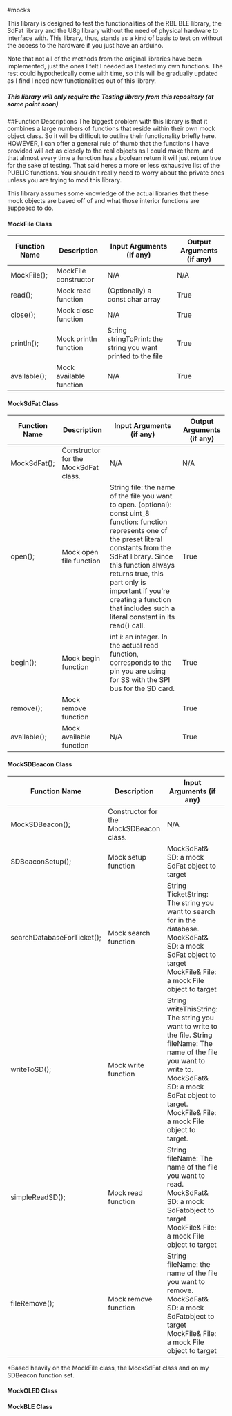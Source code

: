 #mocks

This library is designed to test the functionalities of the RBL BLE library, the SdFat library and the U8g library without the need of physical hardware to interface with. This library, thus, stands as a kind of basis to test on without the access to the hardware if you just have an arduino.

Note that not all of the methods from the original libraries have been implemented, just the ones I felt I needed as I tested my own functions. The rest could hypothetically come with time, so this will be gradually updated as I find I need new functionalities out of this library. 

##### This library will only require the Testing library from this repository (at some point soon)

##Function Descriptions
The biggest problem with this library is that it combines a large numbers of functions that reside within their own mock object class. So it will be difficult to outline their functionality briefly here. HOWEVER, I can offer a general rule of thumb that the functions I have provided will act as closely to the real objects as I could make them, and that almost every time a function has a boolean return it will just return true for the sake of testing. That said heres a more or less exhaustive list of the PUBLIC functions. You shouldn't really need to worry about the private ones unless you are trying to mod this library.

This library assumes some knowledge of the actual libraries that these mock objects are based off of and what those interior functions are supposed to do.

#### MockFile Class
| Function Name | Description             | Input Arguments (if any)                                      | Output Arguments (if any) |
|---------------|-------------------------|---------------------------------------------------------------|---------------------------|
| MockFile();   | MockFile constructor    | N/A                                                           | N/A                       |
| read();       | Mock read function      | (Optionally) a const char array                               | True                      |
| close();      | Mock close function     | N/A                                                           | True                      |
| println();    | Mock println function   | String stringToPrint: the string you want printed to the file | True                      |
| available();  | Mock available function | N/A                                                           | True                      |

#### MockSdFat Class
| Function Name | Description                           | Input Arguments (if any)                                                                                                                                                                                                                                                                                                             | Output Arguments (if any) |
|---------------|---------------------------------------|--------------------------------------------------------------------------------------------------------------------------------------------------------------------------------------------------------------------------------------------------------------------------------------------------------------------------------------|---------------------------|
| MockSdFat();  | Constructor for the MockSdFat class.  | N/A                                                                                                                                                                                                                                                                                                                                  | N/A                       |
| open();       | Mock open file function               | String file: the name of the file you want to open.  (optional): const uint_8 function: function represents one of the preset literal constants from the SdFat library. Since this function always returns true, this part only is important if you're creating a function that includes such a literal constant in its read() call. | True                      |
| begin();      | Mock begin function                   | int i: an integer. In the actual read function, corresponds to the pin you are using for SS with the SPI bus for the SD card.                                                                                                                                                                                                        | True                      |
| remove();     | Mock remove function                  |                                                                                                                                                                                                                                                                                                                                      | True                      |
| available();  | Mock available function               | N/A                                                                                                                                                                                                                                                                                                                                  | True                      |

#### MockSDBeacon Class
| Function Name              | Description                           | Input Arguments (if any)                                                                                                                                                                                                      | Output Arguments (if any)                          |
|----------------------------|---------------------------------------|-------------------------------------------------------------------------------------------------------------------------------------------------------------------------------------------------------------------------------|----------------------------------------------------|
| MockSDBeacon();               | Constructor for the MockSDBeacon class.  | N/A                                                                                                                                                                                                                           | N/A                                                |
| SDBeaconSetup();           | Mock setup function                   | MockSdFat& SD: a mock SdFat object to target                                                                                                                                                                                  | N/A                                                |
| searchDatabaseForTicket(); | Mock search function                  | String TicketString: The string you want to search for in the database. MockSdFat& SD: a mock SdFat object to target  MockFile& File: a mock File object to target                                                            | Returns True if the ticket if found, false if not. |
| writeToSD();               | Mock write function                   | String writeThisString: The string you want to write to the file.  String fileName: The name of the file you want to write to.   MockSdFat& SD: a mock SdFat object to target.  MockFile& File: a mock File object to target. | N/A                                                |
| simpleReadSD();            | Mock read function                    |  String fileName: The name of the file you want to read. MockSdFat& SD: a mock SdFatobject to target  MockFile& File: a mock File object to target                                                                            | N/A                                                |
| fileRemove();              | Mock remove function                  |  String fileName: the name of the file you want to remove. MockSdFat& SD: a mock SdFatobject to target  MockFile& File: a mock File object to target                                                                          | N/A                                                |
*Based heavily on the MockFile class, the MockSdFat class and on my SDBeacon function set.

#### MockOLED Class

#### MockBLE Class
